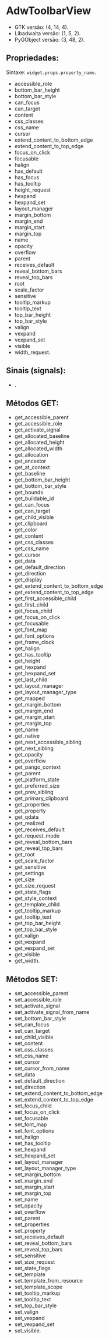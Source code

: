 # AdwToolbarView

- GTK versão: (4, 14, 4).
- Libadwaita versão: (1, 5, 2).
- PyGObject versão: (3, 48, 2).

## Propriedades:

Sintaxe: `widget.props.property_name`.

- accessible_role
- bottom_bar_height
- bottom_bar_style
- can_focus
- can_target
- content
- css_classes
- css_name
- cursor
- extend_content_to_bottom_edge
- extend_content_to_top_edge
- focus_on_click
- focusable
- halign
- has_default
- has_focus
- has_tooltip
- height_request
- hexpand
- hexpand_set
- layout_manager
- margin_bottom
- margin_end
- margin_start
- margin_top
- name
- opacity
- overflow
- parent
- receives_default
- reveal_bottom_bars
- reveal_top_bars
- root
- scale_factor
- sensitive
- tooltip_markup
- tooltip_text
- top_bar_height
- top_bar_style
- valign
- vexpand
- vexpand_set
- visible
- width_request.

## Sinais (signals):

- .

## Métodos GET:

- get_accessible_parent
- get_accessible_role
- get_activate_signal
- get_allocated_baseline
- get_allocated_height
- get_allocated_width
- get_allocation
- get_ancestor
- get_at_context
- get_baseline
- get_bottom_bar_height
- get_bottom_bar_style
- get_bounds
- get_buildable_id
- get_can_focus
- get_can_target
- get_child_visible
- get_clipboard
- get_color
- get_content
- get_css_classes
- get_css_name
- get_cursor
- get_data
- get_default_direction
- get_direction
- get_display
- get_extend_content_to_bottom_edge
- get_extend_content_to_top_edge
- get_first_accessible_child
- get_first_child
- get_focus_child
- get_focus_on_click
- get_focusable
- get_font_map
- get_font_options
- get_frame_clock
- get_halign
- get_has_tooltip
- get_height
- get_hexpand
- get_hexpand_set
- get_last_child
- get_layout_manager
- get_layout_manager_type
- get_mapped
- get_margin_bottom
- get_margin_end
- get_margin_start
- get_margin_top
- get_name
- get_native
- get_next_accessible_sibling
- get_next_sibling
- get_opacity
- get_overflow
- get_pango_context
- get_parent
- get_platform_state
- get_preferred_size
- get_prev_sibling
- get_primary_clipboard
- get_properties
- get_property
- get_qdata
- get_realized
- get_receives_default
- get_request_mode
- get_reveal_bottom_bars
- get_reveal_top_bars
- get_root
- get_scale_factor
- get_sensitive
- get_settings
- get_size
- get_size_request
- get_state_flags
- get_style_context
- get_template_child
- get_tooltip_markup
- get_tooltip_text
- get_top_bar_height
- get_top_bar_style
- get_valign
- get_vexpand
- get_vexpand_set
- get_visible
- get_width.

## Métodos SET:

- set_accessible_parent
- set_accessible_role
- set_activate_signal
- set_activate_signal_from_name
- set_bottom_bar_style
- set_can_focus
- set_can_target
- set_child_visible
- set_content
- set_css_classes
- set_css_name
- set_cursor
- set_cursor_from_name
- set_data
- set_default_direction
- set_direction
- set_extend_content_to_bottom_edge
- set_extend_content_to_top_edge
- set_focus_child
- set_focus_on_click
- set_focusable
- set_font_map
- set_font_options
- set_halign
- set_has_tooltip
- set_hexpand
- set_hexpand_set
- set_layout_manager
- set_layout_manager_type
- set_margin_bottom
- set_margin_end
- set_margin_start
- set_margin_top
- set_name
- set_opacity
- set_overflow
- set_parent
- set_properties
- set_property
- set_receives_default
- set_reveal_bottom_bars
- set_reveal_top_bars
- set_sensitive
- set_size_request
- set_state_flags
- set_template
- set_template_from_resource
- set_template_scope
- set_tooltip_markup
- set_tooltip_text
- set_top_bar_style
- set_valign
- set_vexpand
- set_vexpand_set
- set_visible.
